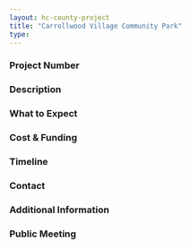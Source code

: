 ```yaml
---
layout: hc-county-project
title: "Carrollwood Village Community Park"
type: 
---
```


### Project Number



### Description



### What to Expect



### Cost & Funding



### Timeline



### Contact



### Additional Information



### Public Meeting
